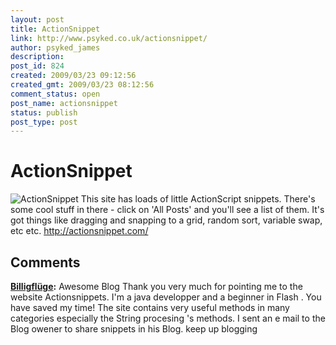 ```yaml
---
layout: post
title: ActionSnippet
link: http://www.psyked.co.uk/actionsnippet/
author: psyked_james
description: 
post_id: 824
created: 2009/03/23 09:12:56
created_gmt: 2009/03/23 08:12:56
comment_status: open
post_name: actionsnippet
status: publish
post_type: post
---
```


# ActionSnippet

![ActionSnippet](http://uploads.psyked.co.uk/2009/03/actionsnippet.jpg) This site has loads of little ActionScript snippets. There's some cool stuff in there - click on 'All Posts' and you'll see a list of them. It's got things like dragging and snapping to a grid, random sort, variable swap, etc etc. <http://actionsnippet.com/>

## Comments

**[Billigflüge](#625 "2009-04-06 15:12:23"):** Awesome Blog Thank you very much for pointing me to the website Actionsnippets. I'm a java developper and a beginner in Flash . You have saved my time! The site contains very useful methods in many categories especially the String procesing 's methods. I sent an e mail to the Blog owener to share snippets in his Blog. keep up blogging

